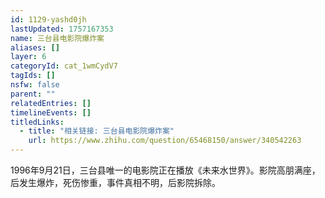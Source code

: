 ```yaml
---
id: 1129-yashd0jh
lastUpdated: 1757167353
name: 三台县电影院爆炸案
aliases: []
layer: 6
categoryId: cat_1wmCydV7
tagIds: []
nsfw: false
parent: ""
relatedEntries: []
timelineEvents: []
titledLinks:
  - title: "相关链接: 三台县电影院爆炸案"
    url: https://www.zhihu.com/question/65468150/answer/340542263
---
```


1996年9月21日，三台县唯一的电影院正在播放《未来水世界》。影院高朋满座，后发生爆炸，死伤惨重，事件真相不明，后影院拆除。